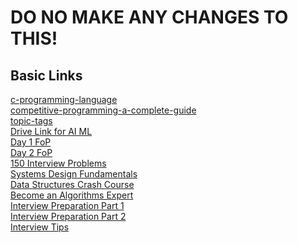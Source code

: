 # DO NO MAKE ANY CHANGES TO THIS!


## Basic Links ##



<a href="https://www.geeksforgeeks.org/c-programming-language/">c-programming-language</a><br>
<a href="https://www.geeksforgeeks.org/competitive-programming-a-complete-guide/">competitive-programming-a-complete-guide</a><br>
<a href="https://practice.geeksforgeeks.org/topic-tags/">topic-tags</a><br>
<a href="https://ssup.co/google/com/dhlP">Drive Link for AI ML</a><br>
<a href="https://drive.google.com/drive/folders/1COM-RS_aZHqG5gqmVbmBW4KiKnR_FFs_">Day 1 FoP</a><br>
<a href="https://drive.google.com/drive/folders/1PgvZ9SygbIyqsh4VXcoej6NK0SMlv2si">Day 2 FoP</a><br>
<a href="https://ssup.co/mega/nz/56D5">150 Interview Problems</a><br>
<a href="https://ssup.co/mega/nz/9W5l">Systems Design Fundamentals</a><br>
<a href="https://ssup.co/mega/nz/BU1Z">Data Structures Crash Course</a><br>
<a href="https://shrinke.me/VDheSFhF">Become an Algorithms Expert</a><br>
<a href="https://ssup.co/mega/nz/5IcS">Interview Preparation Part 1</a><br>
<a href="https://ssup.co/mega/nz/MEMv">Interview Preparation Part 2</a><br>
<a href="https://shrinke.me/IFvH">Interview Tips</a>

